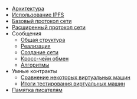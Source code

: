 
- [Архитектура](ru/app.md)
- [Использование IPFS](ru/ipfs.md)
- [Базовый протокол сети](ru/basic-protocol.md)
- [Расширенный протокол сети](ru/extended.md)
- Cообщения
  - [Общая структура](ru/message.md)
  - [Реализация](ru/transaction-implementation.md)
  - [Создание сети](ru/private-conn.md)
  - [Кросс-чейн обмен](ru/chain.md)
  - [Алгоритмы](ru/posn.md)
- Умные контракты
  - [Сравнение некоторых виртуальных машин](ru/vm-comparison.md)
  - [Итоги тестирования виртуальных машин](ru/vm-evaluation-results.md)
- [Памятка писателям](ru/howto.md)
